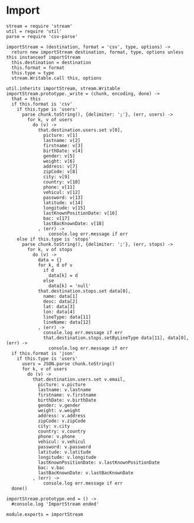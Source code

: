 # Import

    stream = require 'stream'
    util = require 'util'
    parse = require 'csv-parse'

    importStream = (destination, format = 'csv', type, options) ->
      return new importStream destination, format, type, options unless this instanceof importStream
      this.destination = destination
      this.format = format
      this.type = type
      stream.Writable.call this, options

    util.inherits importStream, stream.Writable
    importStream.prototype._write = (chunk, encoding, done) ->
      that = this
      if this.format is 'csv'
        if this.type is 'users'
          parse chunk.toString(), {delimiter: ';'}, (err, users) ->
            for k, v of users
              do (v) ->
                that.destination.users.set v[0],
                  picture: v[1]
                  lastname: v[2]
                  firstname: v[3]
                  birthDate: v[4]
                  gender: v[5]
                  weight: v[6]
                  address: v[7]
                  zipCode: v[8]
                  city: v[9]
                  country: v[10]
                  phone: v[11]
                  vehicul: v[12]
                  password: v[13]
                  latitude: v[14]
                  longitude: v[15]
                  lastKnownPositionDate: v[16]
                  bac: v[17]
                  lastBacKnownDate: v[18]
                , (err) ->
                    console.log err.message if err
        else if this.type is 'stops'
          parse chunk.toString(), {delimiter: ';'}, (err, stops) ->
            for k, v of stops
              do (v) ->
                data = {}
                for k, d of v
                  if d
                    data[k] = d
                  else
                    data[k] = 'null'
                that.destination.stops.set data[0],
                  name: data[1]
                  desc: data[2]
                  lat: data[3]
                  lon: data[4]
                  lineType: data[11]
                  lineName: data[12]
                , (err) ->
                  console.log err.message if err
                  that.destination.stops.setByLineType data[11], data[0], (err) ->
                    console.log err.message if err
      if this.format is 'json'
        if this.type is 'users'
          users = JSON.parse chunk.toString()
          for k, v of users
            do (v) ->
              that.destination.users.set v.email,
                picture: v.picture
                lastname: v.lastname
                firstname: v.firstname
                birthDate: v.birthDate
                gender: v.gender
                weight: v.weight
                address: v.address
                zipCode: v.zipCode
                city: v.city
                country: v.country
                phone: v.phone
                vehicul: v.vehicul
                password: v.password
                latitude: v.latitude
                longitude: v.longitude
                lastKnownPositionDate: v.lastKnownPositionDate
                bac: v.bac
                lastBacKnownDate: v.lastBacKnownDate
              , (err) ->
                  console.log err.message if err
      done()

    importStream.prototype.end = () ->
      #console.log 'ImportStream ended'

    module.exports = importStream
